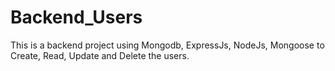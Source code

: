 # Backend_Users
This is a backend project using Mongodb, ExpressJs, NodeJs, Mongoose to Create, Read, Update and Delete the users.
